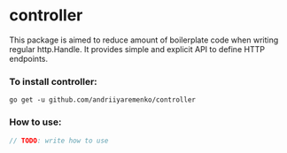 # controller

This package is aimed to reduce amount of boilerplate code when writing regular http.Handle.
It provides simple and explicit API to define HTTP endpoints.

### To install controller:
`go get -u github.com/andriiyaremenko/controller`

### How to use:
```go
// TODO: write how to use
```
